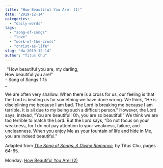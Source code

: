 ```yaml
---
title: "How Beautiful You Are! (1)"
date: "2019-12-14"
categories: 
  - "daily-words"
tags: 
  - "song-of-songs"
  - "love"
  - "work-of-the-cross"
  - "christ-as-life"
slug: "dw-2019-12-14"
author: "Titus Chu"
---
```


_“How beautiful you are, my darling,  
How beautiful you are!”  
– Song of Songs 1:15  
_

We are often very shallow. When there is a cross for us, our feeling is that the Lord is beating us for something we have done wrong. We think, “He is disciplining me because I am bad. The Lord is breaking me because I am terrible. It is all due to my being such a difficult person.” However, the Lord says, instead, “You are beautiful! Oh, you are so beautiful!” We think we are too terrible to match the Lord. But the Lord says, “Do not focus on your weakness, for I do not pay attention to your weakness, failure, and uncleanness. When you enjoy Me as your fountain of life and hide in Me, you are indeed beautiful.” 

Adapted from _[The Song of Songs: A Divine Romance](/song-of-songs-dr "Go to the listing for this book."),_ by Titus Chu, pages 64-65.

Monday: [How Beautiful You Are! (2)](/dw-2019-12-16)
